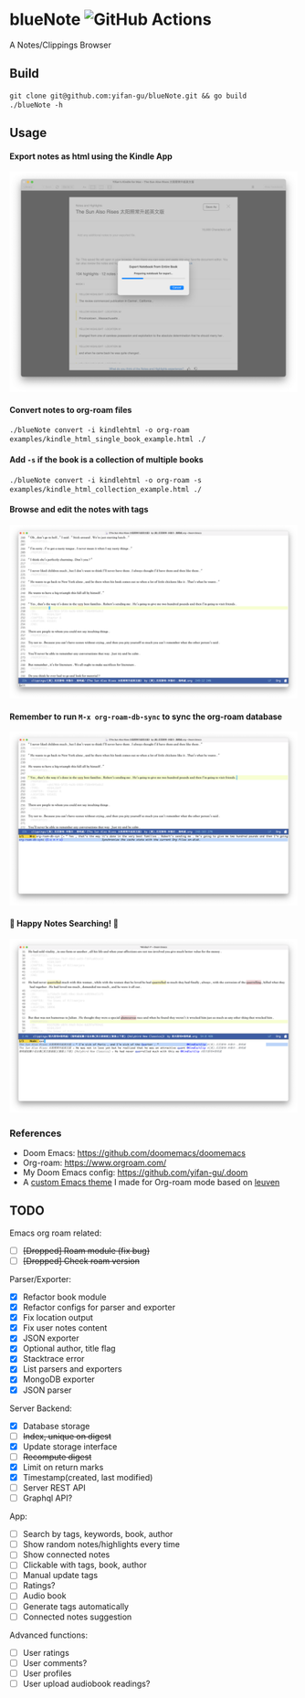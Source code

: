 blueNote ![GitHub Actions](https://github.com/yifan-gu/blueNote/actions/workflows/go.yml/badge.svg)
============
A Notes/Clippings Browser


## Build

```
git clone git@github.com:yifan-gu/blueNote.git && go build
./blueNote -h
```

## Usage

#### Export notes as html using the Kindle App
![Export Notes From Kindle App](screenshots/export-notes-from-kindle-app.png)

#### Convert notes to org-roam files
```
./blueNote convert -i kindlehtml -o org-roam examples/kindle_html_single_book_example.html ./
```

#### Add `-s` if the book is a collection of multiple books
```
./blueNote convert -i kindlehtml -o org-roam -s examples/kindle_html_collection_example.html ./
```

#### Browse and edit the notes with tags
![View and Edit Notes in Emacs Org-roam](screenshots/view-notes-with-emacs-org-roam.png)

#### Remember to run `M-x org-roam-db-sync` to sync the org-roam database
![Run org-roam-db-sync](screenshots/org-roam-db-sync.png)

#### 📖 Happy Notes Searching! 📖
![Search for Notes in Emacs Org-roam](screenshots/search-keywords-with-emacs-org-roam.png)


### References

- Doom Emacs: https://github.com/doomemacs/doomemacs
- Org-roam: https://www.orgroam.com/
- My Doom Emacs config: https://github.com/yifan-gu/.doom
- A [custom Emacs theme](https://github.com/yifan-gu/.doom/blob/master/themes/org-leuven-theme.el) I made for Org-roam mode based on [leuven](https://github.com/fniessen/emacs-leuven-theme)


## TODO

Emacs org roam related:
- [ ] <s>[Dropped] Roam module (fix bug)</s>
- [ ] <s>[Dropped] Check roam version</s>

Parser/Exporter:
- [x] Refactor book module
- [x] Refactor configs for parser and exporter
- [x] Fix location output
- [x] Fix user notes content
- [x] JSON exporter
- [x] Optional author, title flag
- [x] Stacktrace error
- [x] List parsers and exporters
- [x] MongoDB exporter
- [x] JSON parser

Server Backend:
- [x] Database storage
- [ ] <s>Index, unique on digest</s>
- [x] Update storage interface
- [ ] <s>Recompute digest</s>
- [x] Limit on return marks
- [x] Timestamp(created, last modified)
- [ ] Server REST API
- [ ] Graphql API?

App:
- [ ] Search by tags, keywords, book, author
- [ ] Show random notes/highlights every time
- [ ] Show connected notes
- [ ] Clickable with tags, book, author
- [ ] Manual update tags
- [ ] Ratings?
- [ ] Audio book
- [ ] Generate tags automatically
- [ ] Connected notes suggestion

Advanced functions:
- [ ] User ratings
- [ ] User comments?
- [ ] User profiles
- [ ] User upload audiobook readings?

